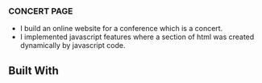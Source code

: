 ### CONCERT PAGE
- I build an online website for a conference which is a concert.
- I implemented javascript features where a section of html was created dynamically by javascript code.

## Built With

